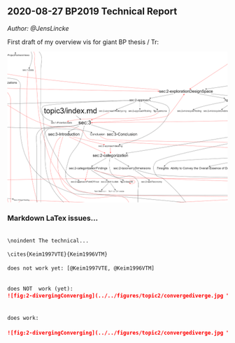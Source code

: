 ## 2020-08-27 BP2019 Technical Report
*Author: @JensLincke*

First draft of my overview vis for giant BP thesis / Tr: 

![](bp2019_tr_overview_vis1.png)


### Markdown LaTex issues...


```markdown

\noindent The technical...
```


``` 
\cites{Keim1997VTE}{Keim1996VTM}

does not work yet: [@Keim1997VTE, @Keim1996VTM]

```

```markdown

does NOT  work (yet):
![fig:2-divergingConverging](../../figures/topic2/convergediverge.jpg "The diverging and converging process in Design Thinking [@Lewrick2018DTP].")


does work:

![fig:2-divergingConverging](../../figures/topic2/convergediverge.jpg "The diverging and converging process in Design Thinking \cites{Lewrick2018DTP}.")
```